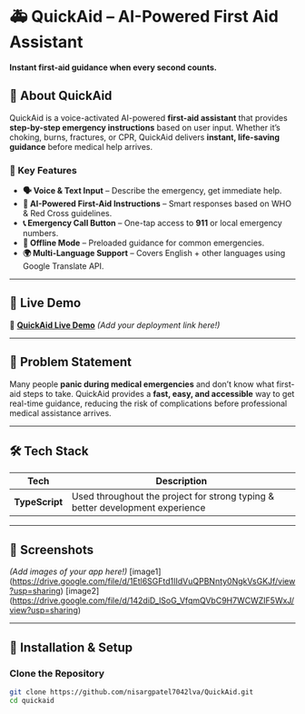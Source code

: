 # 🚑 QuickAid – AI-Powered First Aid Assistant

**Instant first-aid guidance when every second counts.**


## 🏥 About QuickAid
QuickAid is a voice-activated AI-powered **first-aid assistant** that provides **step-by-step emergency instructions** based on user input. Whether it’s choking, burns, fractures, or CPR, QuickAid delivers **instant, life-saving guidance** before medical help arrives.

### 🔹 Key Features  
- **🗣️ Voice & Text Input** – Describe the emergency, get immediate help.  
- **🤖 AI-Powered First-Aid Instructions** – Smart responses based on WHO & Red Cross guidelines.  
- **📞 Emergency Call Button** – One-tap access to **911** or local emergency numbers.  
- **📶 Offline Mode** – Preloaded guidance for common emergencies.  
- **🌍 Multi-Language Support** – Covers English + other languages using Google Translate API.  

---

## 🚀 Live Demo  
🔗 [**QuickAid Live Demo**](#) *(Add your deployment link here!)*  

---

## 🎯 Problem Statement  
Many people **panic during medical emergencies** and don’t know what first-aid steps to take. QuickAid provides a **fast, easy, and accessible** way to get real-time guidance, reducing the risk of complications before professional medical assistance arrives.  

---

## 🛠️ Tech Stack  
| Tech | Description |
|------|------------|
| **TypeScript** | Used throughout the project for strong typing & better development experience |

---

## 📸 Screenshots  
*(Add images of your app here!)* 
[image1] (https://drive.google.com/file/d/1Etl6SGFtd1IIdVuQPBNnty0NgkVsGKJf/view?usp=sharing)
[image2] (https://drive.google.com/file/d/142diD_lSoG_VfqmQVbC9H7WCWZIF5WxJ/view?usp=sharing)

---

## 🔧 Installation & Setup  

### Clone the Repository  
```bash
git clone https://github.com/nisargpatel7042lva/QuickAid.git
cd quickaid
